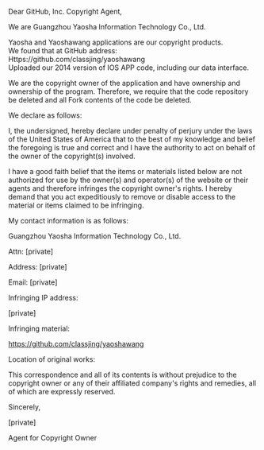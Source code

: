 Dear GitHub, Inc. Copyright Agent,

We are Guangzhou Yaosha Information Technology Co., Ltd.

Yaosha and Yaoshawang applications are our copyright products.  
We found that at GitHub address:   
Https://github.com/classjing/yaoshawang  
Uploaded our 2014 version of IOS APP code, including our data interface.

We are the copyright owner of the application and have ownership and ownership of the program. Therefore, we require that the code repository be deleted and all Fork contents of the code be deleted.

We declare as follows: 

I, the undersigned, hereby declare under penalty of perjury under the laws of the United States of America that to the best of my knowledge and belief the foregoing is true and correct and I have the authority to act on behalf of the owner of the copyright(s) involved.

I have a good faith belief that the items or materials listed below are not authorized for use by the owner(s) and operator(s) of the website or their agents and therefore infringes the copyright owner's rights. I hereby demand that you act expeditiously to remove or disable access to the material or items claimed to be infringing.

My contact information is as follows:

Guangzhou Yaosha Information Technology Co., Ltd.

Attn: [private]  

Address: [private]

Email: [private]

Infringing IP address:

[private]

Infringing material:

https://github.com/classjing/yaoshawang

Location of original works:

This correspondence and all of its contents is without prejudice to the copyright owner or any of their affiliated company's rights and remedies, all of which are expressly reserved.

Sincerely,

[private]

Agent for Copyright Owner
